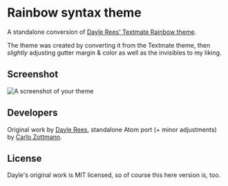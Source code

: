 # Rainbow syntax theme

A standalone conversion of [Dayle Rees' Textmate Rainbow theme](https://github.com/daylerees/colour-schemes).

The theme was created by converting it from the Textmate theme, then _slightly_
adjusting gutter margin & color as well as the invisibles to my liking.


## Screenshot

![A screenshot of your theme](https://f.cloud.github.com/assets/69169/2289498/4c3cb0ec-a009-11e3-8dbd-077ee11741e5.gif)


## Developers

Original work by [Dayle Rees](https://github.com/daylerees/colour-schemes),
standalone Atom port (+ minor adjustments) by
[Carlo Zottmann](https://github.com/carlo).

## License

Dayle's original work is MIT licensed, so of course this here version is, too.
